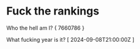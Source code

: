 # Fuck the rankings

Who the hell am I?
{ 7660786 }

What fucking year is it?
[ 2024-09-08T21:00:00Z ]
